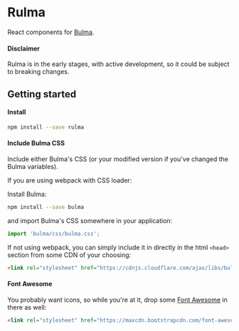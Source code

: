 # Rulma

React components for [Bulma](https://github.com/jgthms/bulma).

#### Disclaimer
Rulma is in the early stages, with active development, so it could be subject to breaking changes.

## Getting started
#### Install
```bash
npm install --save rulma
```

#### Include Bulma CSS
Include either Bulma's CSS (or your modified version if you've changed the Bulma variables).

If you are using webpack with CSS loader:

Install Bulma:
```bash
npm install --save bulma
```
and import Bulma's CSS somewhere in your application:
```js
import 'bulma/css/bulma.css';
```

If not using webpack, you can simply include it in directly in the html `<head>` section from some CDN of your choosing:
```html
<link rel="stylesheet" href="https://cdnjs.cloudflare.com/ajax/libs/bulma/0.4.0/css/bulma.css">
```

#### Font Awesome
You probably want icons, so while you're at it, drop some [Font Awesome](http://fontawesome.io/) in there as well:
```html
<link rel="stylesheet" href="https://maxcdn.bootstrapcdn.com/font-awesome/4.7.0/css/font-awesome.min.css">
```
